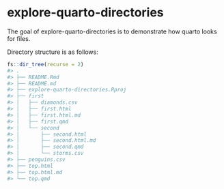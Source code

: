 
<!-- README.md is generated from README.Rmd. Please edit that file -->

# explore-quarto-directories

<!-- badges: start -->
<!-- badges: end -->

The goal of explore-quarto-directories is to demonstrate how quarto
looks for files.

Directory structure is as follows:

``` r
fs::dir_tree(recurse = 2)
#> .
#> ├── README.Rmd
#> ├── README.md
#> ├── explore-quarto-directories.Rproj
#> ├── first
#> │   ├── diamonds.csv
#> │   ├── first.html
#> │   ├── first.html.md
#> │   ├── first.qmd
#> │   └── second
#> │       ├── second.html
#> │       ├── second.html.md
#> │       ├── second.qmd
#> │       └── storms.csv
#> ├── penguins.csv
#> ├── top.html
#> ├── top.html.md
#> └── top.qmd
```
